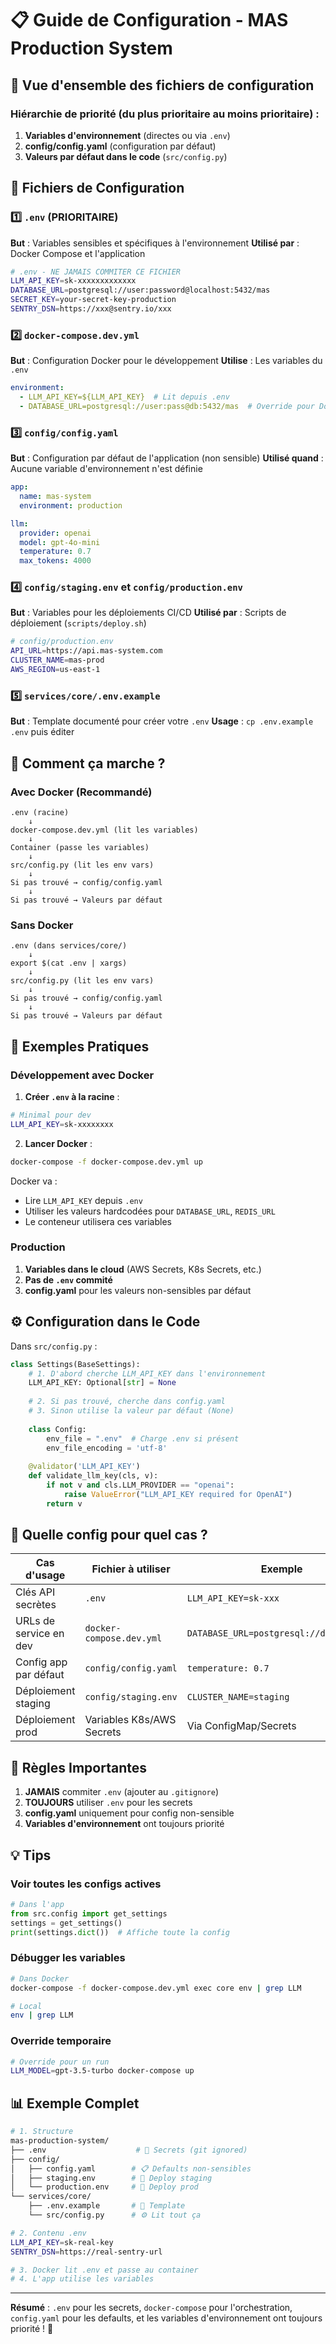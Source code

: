 # 📋 Guide de Configuration - MAS Production System

## 🎯 Vue d'ensemble des fichiers de configuration

### Hiérarchie de priorité (du plus prioritaire au moins prioritaire) :

1. **Variables d'environnement** (directes ou via `.env`)
2. **config/config.yaml** (configuration par défaut)
3. **Valeurs par défaut dans le code** (`src/config.py`)

## 📁 Fichiers de Configuration

### 1️⃣ `.env` (PRIORITAIRE) 
**But** : Variables sensibles et spécifiques à l'environnement
**Utilisé par** : Docker Compose et l'application

```bash
# .env - NE JAMAIS COMMITER CE FICHIER
LLM_API_KEY=sk-xxxxxxxxxxxxx
DATABASE_URL=postgresql://user:password@localhost:5432/mas
SECRET_KEY=your-secret-key-production
SENTRY_DSN=https://xxx@sentry.io/xxx
```

### 2️⃣ `docker-compose.dev.yml`
**But** : Configuration Docker pour le développement
**Utilise** : Les variables du `.env`

```yaml
environment:
  - LLM_API_KEY=${LLM_API_KEY}  # Lit depuis .env
  - DATABASE_URL=postgresql://user:pass@db:5432/mas  # Override pour Docker
```

### 3️⃣ `config/config.yaml`
**But** : Configuration par défaut de l'application (non sensible)
**Utilisé quand** : Aucune variable d'environnement n'est définie

```yaml
app:
  name: mas-system
  environment: production

llm:
  provider: openai
  model: gpt-4o-mini
  temperature: 0.7
  max_tokens: 4000
```

### 4️⃣ `config/staging.env` et `config/production.env`
**But** : Variables pour les déploiements CI/CD
**Utilisé par** : Scripts de déploiement (`scripts/deploy.sh`)

```bash
# config/production.env
API_URL=https://api.mas-system.com
CLUSTER_NAME=mas-prod
AWS_REGION=us-east-1
```

### 5️⃣ `services/core/.env.example`
**But** : Template documenté pour créer votre `.env`
**Usage** : `cp .env.example .env` puis éditer

## 🔄 Comment ça marche ?

### Avec Docker (Recommandé)

```mermaid
.env (racine)
    ↓
docker-compose.dev.yml (lit les variables)
    ↓
Container (passe les variables)
    ↓
src/config.py (lit les env vars)
    ↓
Si pas trouvé → config/config.yaml
    ↓
Si pas trouvé → Valeurs par défaut
```

### Sans Docker

```mermaid
.env (dans services/core/)
    ↓
export $(cat .env | xargs)
    ↓
src/config.py (lit les env vars)
    ↓
Si pas trouvé → config/config.yaml
    ↓
Si pas trouvé → Valeurs par défaut
```

## 📝 Exemples Pratiques

### Développement avec Docker

1. **Créer `.env` à la racine** :
```bash
# Minimal pour dev
LLM_API_KEY=sk-xxxxxxxx
```

2. **Lancer Docker** :
```bash
docker-compose -f docker-compose.dev.yml up
```

Docker va :
- Lire `LLM_API_KEY` depuis `.env`
- Utiliser les valeurs hardcodées pour `DATABASE_URL`, `REDIS_URL`
- Le conteneur utilisera ces variables

### Production

1. **Variables dans le cloud** (AWS Secrets, K8s Secrets, etc.)
2. **Pas de `.env` commité**
3. **config.yaml** pour les valeurs non-sensibles par défaut

## ⚙️ Configuration dans le Code

Dans `src/config.py` :

```python
class Settings(BaseSettings):
    # 1. D'abord cherche LLM_API_KEY dans l'environnement
    LLM_API_KEY: Optional[str] = None
    
    # 2. Si pas trouvé, cherche dans config.yaml
    # 3. Sinon utilise la valeur par défaut (None)
    
    class Config:
        env_file = ".env"  # Charge .env si présent
        env_file_encoding = 'utf-8'
        
    @validator('LLM_API_KEY')
    def validate_llm_key(cls, v):
        if not v and cls.LLM_PROVIDER == "openai":
            raise ValueError("LLM_API_KEY required for OpenAI")
        return v
```

## 🎯 Quelle config pour quel cas ?

| Cas d'usage | Fichier à utiliser | Exemple |
|-------------|-------------------|---------|
| Clés API secrètes | `.env` | `LLM_API_KEY=sk-xxx` |
| URLs de service en dev | `docker-compose.dev.yml` | `DATABASE_URL=postgresql://db:5432/mas` |
| Config app par défaut | `config/config.yaml` | `temperature: 0.7` |
| Déploiement staging | `config/staging.env` | `CLUSTER_NAME=staging` |
| Déploiement prod | Variables K8s/AWS Secrets | Via ConfigMap/Secrets |

## 🚨 Règles Importantes

1. **JAMAIS** commiter `.env` (ajouter au `.gitignore`)
2. **TOUJOURS** utiliser `.env` pour les secrets
3. **config.yaml** uniquement pour config non-sensible
4. **Variables d'environnement** ont toujours priorité

## 💡 Tips

### Voir toutes les configs actives
```python
# Dans l'app
from src.config import get_settings
settings = get_settings()
print(settings.dict())  # Affiche toute la config
```

### Débugger les variables
```bash
# Dans Docker
docker-compose -f docker-compose.dev.yml exec core env | grep LLM

# Local
env | grep LLM
```

### Override temporaire
```bash
# Override pour un run
LLM_MODEL=gpt-3.5-turbo docker-compose up
```

## 📊 Exemple Complet

```bash
# 1. Structure
mas-production-system/
├── .env                    # 🔐 Secrets (git ignored)
├── config/
│   ├── config.yaml        # 📋 Defaults non-sensibles
│   ├── staging.env        # 🚀 Deploy staging
│   └── production.env     # 🚀 Deploy prod
└── services/core/
    ├── .env.example       # 📝 Template
    └── src/config.py      # ⚙️ Lit tout ça

# 2. Contenu .env
LLM_API_KEY=sk-real-key
SENTRY_DSN=https://real-sentry-url

# 3. Docker lit .env et passe au container
# 4. L'app utilise les variables
```

---

**Résumé** : `.env` pour les secrets, `docker-compose` pour l'orchestration, `config.yaml` pour les defaults, et les variables d'environnement ont toujours priorité ! 🎯